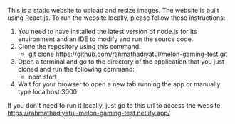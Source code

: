 This is a static website to upload and resize images. The website is built using React.js.
To run the website locally, please follow these instructions:
1. You need to have installed the latest version of node.js for its environment and an IDE to modify and run the source code.
2. Clone the repository using this command:
    - git clone https://github.com/rahmathadiyatul/melon-gaming-test.git
3. Open a terminal and go to the directory of the application that you just cloned and run the following command:
    - npm start
4. Wait for your browser to open a new tab running the app or manually type localhost:3000

If you don't need to run it locally, just go to this url to access the website:
https://rahmathadiyatul-melon-gaming-test.netlify.app/